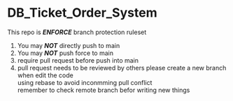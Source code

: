 # DB_Ticket_Order_System
This repo is ***ENFORCE*** branch protection ruleset  
1. You may ***NOT*** directly push to main
2. You may ***NOT*** push force to main
3. require pull request before push into main
4. pull request needs to be reviewed by others
please create a new branch when edit the code   
using rebase to avoid inconmming pull conflict  
remember to check remote branch befor writing new things
